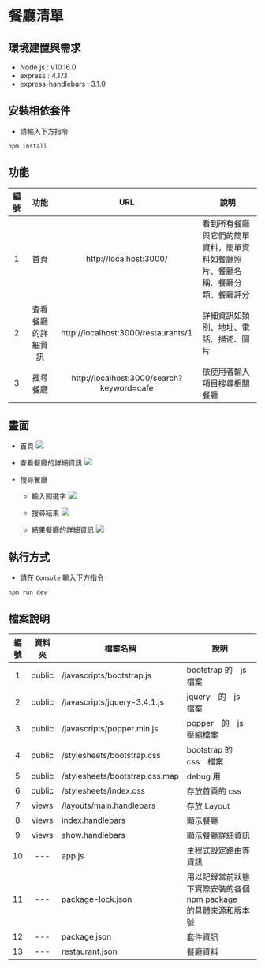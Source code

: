 # 餐廳清單

## 環境建置與需求
* Node.js : v10.16.0
* express : 4.17.1
* express-handlebars : 3.1.0

## 安裝相依套件
* 請輸入下方指令
```
npm install
```

## 功能

| 編號 | 功能 | URL | 說明  |
|:---:|:---:|:---:|---|
| 1 | 首頁 | http://localhost:3000/ | 看到所有餐廳與它們的簡單資料，簡單資料如餐廳照片、餐廳名稱、餐廳分類、餐廳評分  |
| 2 | 查看餐廳的詳細資訊 | http://localhost:3000/restaurants/1 | 詳細資訊如類別、地址、電話、描述、圖片 |
| 3 | 搜尋餐廳　| http://localhost:3000/search?keyword=cafe | 依使用者輸入項目搜尋相關餐廳 |

## 畫面
* 首頁
![](https://oranwind.s3.amazonaws.com/2019/Jun/_____2019_06_04___10_52_32-1559616770279.png)

* 查看餐廳的詳細資訊
![](https://oranwind.s3.amazonaws.com/2019/Jun/_____2019_06_04___10_53_13-1559616816287.png)

* 搜尋餐廳
  * 輸入關鍵字
![](https://oranwind.s3.amazonaws.com/2019/Jun/_____2019_06_04___10_54_30-1559616896993.png)

  * 搜尋結果
![](https://oranwind.s3.amazonaws.com/2019/Jun/_____2019_06_04___10_54_36-1559616918172.png)

  * 結果餐廳的詳細資訊
![](https://oranwind.s3.amazonaws.com/2019/Jun/_____2019_06_04___10_55_57-1559616978499.png)

## 執行方式
* 請在 `Console` 輸入下方指令
```
npm run dev
```

## 檔案說明

| 編號 | 資料夾 |  檔案名稱 | 說明  |
|:---:|:---:|---|---|
|1| public | /javascripts/bootstrap.js | bootstrap 的　js　檔案 |
|2| public | /javascripts/jquery-3.4.1.js | jquery　的　js　檔案 |
|3| public | /javascripts/popper.min.js | popper　的　js　壓縮檔案 |
|4| public | /stylesheets/bootstrap.css | bootstrap 的　css　檔案 |
|5| public | /stylesheets/bootstrap.css.map | debug 用 |
|6| public | /stylesheets/index.css | 存放首頁的 css |
|7| views | /layouts/main.handlebars | 存放 Layout |
|8| views | index.handlebars | 顯示餐廳 |
|9| views | show.handlebars | 顯示餐廳詳細資訊 |
|10| --- | app.js | 主程式設定路由等資訊 |
|11| --- | package-lock.json | 用以記錄當前狀態下實際安裝的各個　npm package　的具體來源和版本號 |
|12| --- | package.json | 套件資訊 |
|13| --- | restaurant.json | 餐廳資料 |